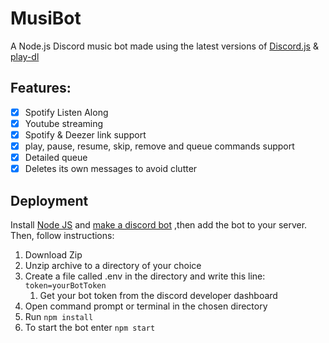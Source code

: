 # MusiBot
A Node.js Discord music bot made using the latest versions of [Discord.js](https://github.com/discordjs/discord.js/) & [play-dl](https://github.com/play-dl/play-dl)

## Features:
- [x] Spotify Listen Along
- [x] Youtube streaming
- [x] Spotify & Deezer link support
- [x] play, pause, resume, skip, remove and queue commands support
- [x] Detailed queue
- [x] Deletes its own messages to avoid clutter

## Deployment
Install [Node JS](https://nodejs.org) 
and [make a discord bot](https://discord.com/developers/applications)
,then add the bot to your server.
Then, follow instructions:
1. Download Zip
2. Unzip archive to a directory of your choice
3. Create a file called .env in the directory and write this line: `token=yourBotToken` 
    1. Get your bot token from the discord developer dashboard
4. Open command prompt or terminal in the chosen directory
5. Run `npm install`
5. To start the bot enter `npm start`
